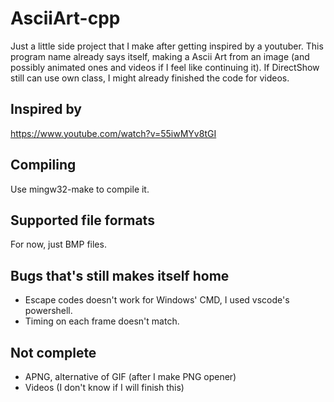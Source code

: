 # AsciiArt-cpp
Just a little side project that I make after getting inspired by a youtuber. This program name already says itself, making a Ascii Art from an image (and possibly animated ones and videos if I feel like continuing it). If DirectShow still can use own class, I might already finished the code for videos.

## Inspired by
https://www.youtube.com/watch?v=55iwMYv8tGI

## Compiling
Use mingw32-make to compile it.

## Supported file formats
For now, just BMP files.

## Bugs that's still makes itself home
 * Escape codes doesn't work for Windows' CMD, I used vscode's powershell.
 * Timing on each frame doesn't match.

## Not complete
 * APNG, alternative of GIF (after I make PNG opener)
 * Videos (I don't know if I will finish this)
